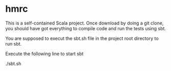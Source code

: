 # hmrc

This is a self-contained Scala project. Once download by doing a git clone, you should have got everything to compile code and run the tests using sbt.

You are supposed to execut the sbt.sh file in the project root directory to run sbt.

Execute the following line to start sbt

./sbt.sh